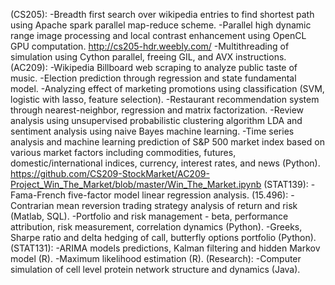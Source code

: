 (CS205):
-Breadth first search over wikipedia entries to find shortest path using Apache spark parallel map-reduce scheme.
-Parallel high dynamic range image processing and local contrast enhancement using OpenCL GPU computation. http://cs205-hdr.weebly.com/
-Multithreading of simulation using Cython parallel, freeing GIL, and AVX instructions.
(AC209):
-Wikipedia Billboard web scraping to analyze public taste of music.
-Election prediction through regression and state fundamental model.
-Analyzing effect of marketing promotions using classification (SVM, logistic with lasso, feature selection).
-Restaurant recommendation system through nearest-neighbor, regression and matrix factorization.
-Review analysis using unsupervised probabilistic clustering algorithm LDA and sentiment analysis using naive Bayes machine learning.
-Time series analysis and machine learning prediction of S&P 500 market index based on various market factors including commodities, futures, domestic/international indices, currency, interest rates, and news (Python). https://github.com/CS209-StockMarket/AC209-Project_Win_The_Market/blob/master/Win_The_Market.ipynb
(STAT139):
-Fama-French five-factor model linear regression analysis.
(15.496):
-Contrarian mean reversion trading strategy analysis of return and risk (Matlab, SQL).
-Portfolio and risk management - beta, performance attribution, risk measurement, correlation dynamics (Python).
-Greeks, Sharpe ratio and delta hedging of call, butterfly options portfolio (Python).
(STAT131):
-ARIMA models predictions, Kalman filtering and hidden Markov model (R).
-Maximum likelihood estimation (R).
(Research):
-Computer simulation of cell level protein network structure and dynamics (Java).
